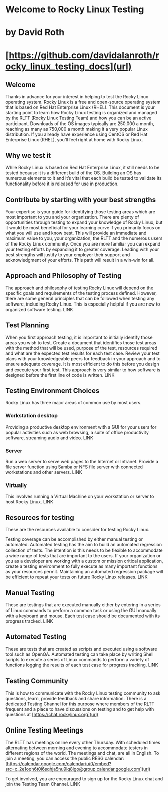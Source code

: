 # Welcome to Rocky Linux Testing
# by David Roth
# [https://github.com/davidalanroth/rocky_linux_testing_docs](url)

## Welcome
Thanks in advance for your interest in helping to test the Rocky Linux operating system. Rocky Linux is a free and open-source operating system that is based on Red Hat Enterprise Linux (RHEL). This document is your starting point to learn how Rocky Linux testing is organized and managed by the RLTT (Rocky Linux Testing Team) and how you can be an active participant. Downloads of the OS images typically are 250,000 a month, reaching as many as 750,000 a month making it a very popular Linux distribution. If you already have experience using CentOS or Red Hat Enterprise Linux (RHEL), you’ll feel right at home with Rocky Linux.

## Why we test it
While Rocky Linux is based on Red Hat Enterprise Linux, it still needs to be tested because it is a different build of the OS. Building an OS has numerous elements to it and it’s vital that each build be tested to validate its functionality before it is released for use in production.

## Contribute by starting with your best strengths
Your expertise is your guide for identifying those testing areas which are most important to you and your organization. There are plenty of opportunities through testing to expand your knowledge of Rocky Linux, but it would be most beneficial for your learning curve if you primarily focus on what you will use and know best. This will provide an immediate and maximum value to you, your organization, the RLTT and the numerous users of the Rocky Linux community. Once you are more familiar you can expand your testing efforts by expanding it to greater coverage. Leading with your best strengths will justify to your employer their support and acknowledgment of your efforts. This path will result in a win-win for all.

## Approach and Philosophy of Testing
The approach and philosophy of testing Rocky Linux will depend on the specific goals and requirements of the testing process defined. However, there are some general principles that can be followed when testing any software, including Rocky Linux. This is especially helpful if you are new to organized software testing.
LINK

## Test Planning
When you first approach testing, it is important to initially identify those areas you wish to test. Create a document that identifies those test areas with the method that will be used, purpose of the test, resources required and what are the expected test results for each test case. Review your test plans with your knowledgeable peers for feedback in your approach and to ensure adequate coverage. It is most efficient to do this before you design and execute your first test. This approach is very similar to how software is designed before the first line of code is written.
LINK

## Testing Environment Choices

Rocky Linux has three major areas of common use by most users.

### Workstation desktop
Providing a productive desktop environment with a GUI for your users for popular activities such as web browsing, a suite of office productivity software, streaming audio and video.
LINK

### Server
Run a web server to serve web pages to the Internet or Intranet. Provide a file server function using Samba or NFS file server with connected workstations and other servers.
LINK

### Virtually
This involves running a Virtual Machine on your workstation or server to host Rocky Linux.
LINK



## Resources for testing

These are the resources available to consider for testing Rocky Linux.

Testing coverage can be accomplished by either manual testing or automated. Automated testing has the aim to build an automated regression collection of tests. The intention is this needs to be flexible to accommodate a wide range of tests that are important to the users. If your organization or you as a developer are working with a custom or mission critical application, create a testing environment to fully execute as many important functions as your resources permit. Maintaining an automated regression package will be efficient to repeat your tests on future Rocky Linux releases.
LINK

## Manual Testing
These are testings that are executed manually either by entering in a series of Linux commands to perform a common task or using the GUI manually with a keyboard and mouse. Each test case should be documented with its progress tracked.
LINK

## Automated Testing
These are tests that are created as scripts and executed using a software tool such as OpenQA. Automated testing can take place by writing Shell scripts to execute a series of Linux commands to perform a variety of functions logging the results of each test case for progress tracking.
LINK

## Testing Community

This is how to communicate with the Rocky Linux testing community to ask questions, learn, provide feedback and share information. There is a dedicated Testing Channel for this purpose where members of the RLTT frequent and a place to have discussions on testing and to get help with questions at [https://chat.rockylinux.org](url)


## Online Testing Meetings

The RLTT has meetings online every other Thursday. With scheduled times alternating between morning and evening to accommodate testers in different regions of the world. The meetings and chat, are all in English. To join a meeting, you can access the public RESG calendar:
[https://calendar.google.com/calendar/u/0/embed?src=c_2e1oqh6t0i6sqhja5nu9lq8lgo@group.calendar.google.com](url)

To get involved, you are encouraged to sign up for the Rocky Linux chat and join the Testing Team Channel.
LINK


